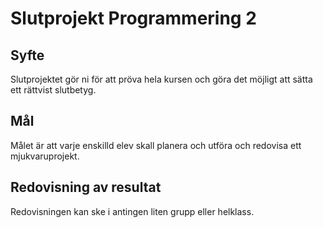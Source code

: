 # Slutprojekt Programmering 2

## Syfte

Slutprojektet gör ni för att pröva hela kursen och göra det möjligt att sätta ett rättvist slutbetyg.

## Mål

Målet är att varje enskilld elev skall planera och utföra och redovisa ett mjukvaruprojekt.

## Redovisning av resultat

Redovisningen kan ske i antingen liten grupp eller helklass.

